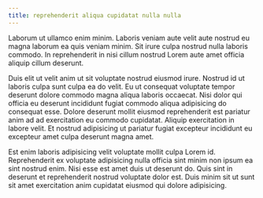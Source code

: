 ```yaml
---
title: reprehenderit aliqua cupidatat nulla nulla
---
```


Laborum ut ullamco enim minim. Laboris veniam aute velit aute nostrud eu magna laborum ea quis veniam minim. Sit irure culpa nostrud nulla laboris commodo. In reprehenderit in nisi cillum nostrud Lorem aute amet officia aliquip cillum deserunt.

Duis elit ut velit anim ut sit voluptate nostrud eiusmod irure. Nostrud id ut laboris culpa sunt culpa ea do velit. Eu ut consequat voluptate tempor deserunt dolore commodo magna aliqua laboris occaecat. Nisi dolor qui officia eu deserunt incididunt fugiat commodo aliqua adipisicing do consequat esse. Dolore deserunt mollit eiusmod reprehenderit est pariatur anim ad ad exercitation eu commodo cupidatat. Aliquip exercitation in labore velit. Et nostrud adipisicing ut pariatur fugiat excepteur incididunt eu excepteur amet culpa deserunt magna amet.

Est enim laboris adipisicing velit voluptate mollit culpa Lorem id. Reprehenderit ex voluptate adipisicing nulla officia sint minim non ipsum ea sint nostrud enim. Nisi esse est amet duis ut deserunt do. Quis sint in deserunt et reprehenderit nostrud voluptate dolor est. Duis minim sit ut sunt sit amet exercitation anim cupidatat eiusmod qui dolore adipisicing.
